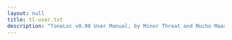 ```yaml
---
layout: null
title: tl-user.txt
description: "ToneLoc v0.98 User Manual, by Minor Threat and Mucho Maas"
---
```

